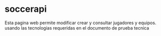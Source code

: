 # soccerapi
Esta pagina web permite modificar crear y consultar jugadores y equipos. usando las tecnologias requeridas en el documento de prueba tecnica
